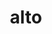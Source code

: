 ---
category: 4-letters
denotation: high, grown tall
name: alto
reference_link: https://www.etymonline.com/word/alto
root_language: Latin
root_name: altus
title: alto
word_sums:
- respelling: altos
  sum: Alto + s
---